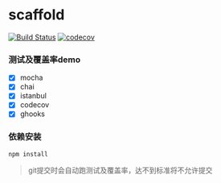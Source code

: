 # scaffold

[![Build Status](https://travis-ci.org/favers/scaffold.svg?branch=master)](https://travis-ci.org/favers/scaffold)
[![codecov](https://codecov.io/gh/favers/scaffold/branch/master/graph/badge.svg)](https://codecov.io/gh/favers/scaffold)

### 测试及覆盖率demo

- [x] mocha
- [x] chai
- [x] istanbul
- [x] codecov
- [x] ghooks

### 依赖安装

```
npm install
```

> git提交时会自动跑测试及覆盖率，达不到标准将不允许提交